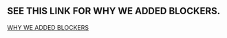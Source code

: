 ## SEE THIS LINK FOR WHY WE ADDED BLOCKERS.

[WHY WE ADDED BLOCKERS](https://github.com/Andrewshin-7th-technology-student/build-CI/blob/main/Request%20for%20Blockers/README.md)
